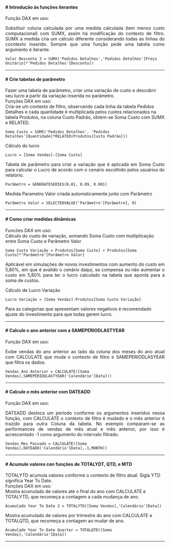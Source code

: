 #### # Introdução às funções iterantes  
Função DAX em uso: 
<p align="justify">   
Substituir coluna calculada por uma medida calculada (tem menos custo computacional) com SUMX, assim há modificação do contexto de filtro. 
SUMX a medida cria um cálculo diferente considerando todas as linhas do cocntexto inserido. Sempre que uma função pede uma tabela como argumento é iterante.  
</p>  

```
Valor Desconto 3 = SUMX('Pedidos Detalhes','Pedidos Detalhes'[Preço Unitário]*'Pedidos Detalhes'[Desconto])  
```  

---  

#### # Crie tabelas de parâmetro  
Fazer uma tabela de parâmetro, criar uma variação de custo e descobrir seu lucro a partir da variação inserida no parâmetro.  
Funções DAX em uso:  
Cria-se um contexto de filtro, observando cada linha da tabela Pedidos Detalhes e cada quantidade é multiplicada pelos custos relacionados na tabela Produtos, na coluna Custo Padrão, obtém-se Soma Custo com SUMX e RELATED.
```
Soma Custo = SUMX('Pedidos Detalhes', 'Pedidos Detalhes'[Quantidade]*RELATED(Produtos[Custo Padrão]))  
```  
Cálculo do lucro  
``` 
Lucro = [Soma Vendas]-[Soma Custo]  
```  
<p align="justify">   
Tabela de parâmetro para criar a variação que é aplicada em Soma Custo para calcular o Lucro de acordo com o cenário escolhido pelos usuários do relatório.  
</p>  

```
Parâmetro = GENERATESERIES(0.01, 0.09, 0.001)  
```  
Medida Parametro Valor criada automaticamente junto com Parâmetro  
```
Parâmetro Valor = SELECTEDVALUE('Parâmetro'[Parâmetro], 0)  
```  

---  

#### # Como criar medidas dinâmicas  
Funcões DAX em uso:  
Cálculo do custo de variação, somando Soma Custo com multiplicação entre Soma Custo e Parâmetro Valor
```
Soma Custo Variação = Produtos[Soma Custo] + Produtos[Soma Custo]*'Parâmetro'[Parâmetro Valor]  
```  
<p align="justify">   
Aplicável em simulações de novos investimentos com aumento do custo em 5,80%, em que é avalido o cenário daqui,
se compensa ou não aumentar o custo em 5,80% para ter o lucro calculado na tabela que aponta para a soma de custos.   
</p>  

Cálculo de Lucro Variação  
```
Lucro Variação = [Soma Vendas]-Produtos[Soma Custo Variação]  
```  
Para as categorias que apresentam valores negativos é recomendado ajuste do investimento para que todas gerem lucro.  

---  

#### # Calcule o ano anterior com a SAMEPERIODLASTYEAR  
Função DAX em uso:  
<p align="justify">   
Exibe vendas do ano anterior ao lado da coluna dos meses do ano atual com CALCULATE que muda o contexto de filtro e SAMEPERIODLASYEAR que filtra os dados.  
</p>  

```
Vendas Ano Anterior = CALCULATE([Soma Vendas],SAMEPERIODLASTYEAR('Calendário'[Data]))  
```  

---  

#### # Calcule o mês anterior com DATEADD  
Função DAX em uso:   
<p align="justify">     
DATEADD desloca um período conforme os argumentos inseridos nessa função, com CALCULATE o contexto de filtro é mudado e o mês anterior é trazido para outra
Coluna da tabela. No exemplo comparam-se as performances de vendas de mês atual e mês anterior, por isso é acrescentado -1 como argumento do intervalo filtrado.  
</p>  

```  
Vendas Mes Passado = CALCULATE([Soma Vendas],DATEADD('Calendário'[Data],-1,MONTH))
```  

---  

#### # Acumule valores con funções de TOTALYDT, QTD, e MTD  
TOTALYTD acumula valores conforme o contexto de filtro atual. Sigla YTD significa Year To Date.  
Funções DAX em uso:  
Mostra acumulado de valores até o final do ano com CALCULATE e TOTALYTD, que recomeça a contagem a cada mudança de ano. 
```  
Acumulado Year To Date 2 = TOTALYTD([Soma Vendas],'Calendário'[Data])   
```  
Mostra acumulado de valores por trimestre do ano com CALCULATE e TOTALQTD, que recomeça a contagem ao mudar de ano.  
``` 
Acumulado Year To Date Quarter = TOTALQTD([Soma Vendas],'Calendário'[Data])   
```  

---  


